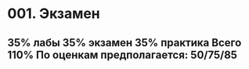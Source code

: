 # 001. Экзамен

## 35% лабы 35% экзамен 35% практика Всего 110% По оценкам предполагается: 50/75/85
